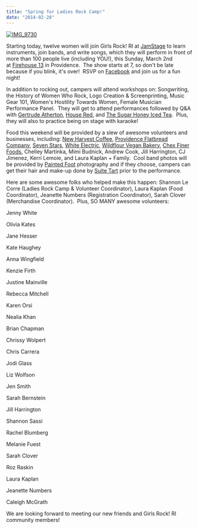 ```yaml
---
title: "Spring for Ladies Rock Camp!"
date: "2014-02-28"
---
```


[![IMG_9730](http://girlsrockri.org/wp-content/uploads/2013/09/LRC-bass-lesson1-300x199.jpg)](http://girlsrockri.org/wp-content/uploads/2013/09/LRC-bass-lesson1.jpg)

Starting today, twelve women will join Girls Rock! RI at [JamStage](http://jamstage.net/) to learn instruments, join bands, and write songs, which they will perform in front of more than 100 people live (including YOU!), this Sunday, March 2nd at [Firehouse 13](https://goo.gl/maps/Rx7Mb) in Providence.  The show starts at 7, so don't be late because if you blink, it's over!  RSVP on [Facebook](https://www.facebook.com/events/814689588547186/) and join us for a fun night!

In addition to rocking out, campers will attend workshops on: Songwriting, the History of Women Who Rock, Logo Creation & Screenprinting, Music Gear 101, Women's Hostility Towards Women, Female Musician Performance Panel.  They will get to attend performances followed by Q&A with [Gertrude Atherton](https://www.facebook.com/GertrudeAtherton), [House Red](https://housered.bandcamp.com/track/with-rings), and [The Sugar Honey Iced Tea](https://www.facebook.com/thesugarhoneyicedtea).  Plus, they will also to practice being on stage with karaoke!

Food this weekend will be provided by a slew of awesome volunteers and businesses, including: [New Harvest Coffee](http://www.newharvestcoffee.com/), [Providence Flatbread Company](http://www.flatbreadcompany.com/FlatbreadProvidence2013.html), [Seven Stars](http://sevenstarsbakery.com/), [White Electric](http://whiteelectriccoffee.com/), [Wildflour Vegan Bakery](http://www.wildflourveganbakerycafe.com/), [Chex Finer Foods](http://chexfoods.com/), Chelley Martinka, Mimi Budnick, Andrew Cook, Jill Harrington, CJ Jimenez, Kerri Lemoie, and Laura Kaplan + Family.  Cool band photos will be provided by [Painted Foot](http://www.paintedfoot.com/) photography and if they choose, campers can get their hair and make-up done by [Suite Tart](http://www.suitetart.com/) prior to the performance.

Here are some awesome folks who helped make this happen: Shannon Le Corre (Ladies Rock Camp & Volunteer Coordinator), Laura Kaplan (Food Coordinator), Jeanette Numbers (Registration Coordinator), Sarah Clover (Merchandise Coordinator).  Plus, SO MANY awesome volunteers:

Jenny White

Olivia Kates

Jane Hesser

Kate Haughey

Anna Wingfield

Kenzie Firth

Justine Mainville

Rebecca Mitchell

Karen Orsi

Nealia Khan

Brian Chapman

Chrissy Wolpert

Chris Carrera

Jodi Glass

Liz Wolfson

Jen Smith

Sarah Bernstein

Jill Harrington

Shannon Sassi

Rachel Blumberg

Melanie Fuest

Sarah Clover

Roz Raskin

Laura Kaplan

Jeanette Numbers

Caleigh McGrath

We are looking forward to meeting our new friends and Girls Rock! RI community members!

